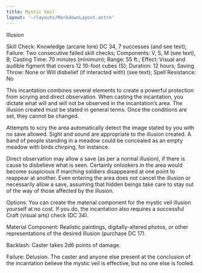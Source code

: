 ```yaml
---
title: Mystic Veil
layout: '~/layouts/MarkdownLayout.astro'
---
```

Illusion

Skill Check: Knowledge (arcane lore) DC 34, 7 successes (and see text);
Failure: Two consecutive failed skill checks; Components: V, S, M (see text),
B; Casting Time: 70 minutes (minimum); Range: 55 ft.; Effect: Visual and
audible figment that covers 12 10-foot cubes (S); Duration: 12 hours; Saving
Throw: None or Will disbelief (if interacted with) (see text); Spell
Resistance: No

This incantation combines several elements to create a powerful protection
from scrying and direct observation. When casting the incantation, you dictate
what will and will not be observed in the incantation’s area. The illusion
created must be stated in general terms. Once the conditions are set, they
cannot be changed.

Attempts to scry the area automatically detect the image stated by you with no
save allowed. Sight and sound are appropriate to the illusion created. A band
of people standing in a meadow could be concealed as an empty meadow with
birds chirping, for instance.

Direct observation may allow a save (as per a normal illusion), if there is
cause to disbelieve what is seen. Certainly onlookers in the area would become
suspicious if marching soldiers disappeared at one point to reappear at
another. Even entering the area does not cancel the illusion or necessarily
allow a save, assuming that hidden beings take care to stay out of the way of
those affected by the illusion.

Options: You can create the material component for the mystic veil illusion
yourself at no cost. If you do, the incantation also requires a successful
Craft (visual arts) check (DC 34).

Material Component: Realistic paintings, digitally-altered photos, or other
representations of the desired illusion (purchase DC 17).

Backlash: Caster takes 2d6 points of damage.

Failure: Delusion. The caster and anyone else present at the conclusion of the
incantation believe the mystic veil is effective, but no one else is fooled.

